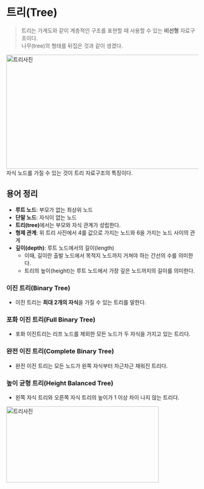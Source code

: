 # 트리(Tree)

> 트리는 가계도와 같이 계층적인 구조를 표현할 때 사용할 수 있는 <b>비선형</b> 자료구조이다.<br>
> 나무(tree)의 형태를 뒤집은 것과 같이 생겼다.

<img src="https://user-images.githubusercontent.com/64254228/232206709-4bafed8b-66eb-4bd8-8134-24c9ad7cd148.png" width="600px" height="300px" title="트리" alt="트리사진" /><br>
자식 노드를 가질 수 있는 것이 트리 자료구조의 특징이다.

## 용어 정리

- <b>루트 노드</b>: 부모가 없는 최상위 노드
- <b>단말 노드</b>: 자식이 없는 노드
- <b>트리(tree)</b>에서는 부모와 자식 관계가 성립한다.
- <b>형제 관계</b>: 위 트리 사진에서 4를 값으로 가지는 노드와 6을 가지는 노드 사이의 관계
- <b>깊이(depth)</b>: 루트 노드에서의 길이(length)
  - 이때, 길이란 출발 노드에서 목적지 노드까지 거쳐야 하는 간선의 수를 의미한다.
  - 트리의 높이(height)는 루트 노드에서 가장 깊은 노드까지의 길이를 의미한다.

### 이진 트리(Binary Tree)

- 이진 트리는 <b>최대 2개의 자식</b>을 가질 수 있는 트리를 말한다.

### 포화 이진 트리(Full Binary Tree)

- 포화 이진트리는 리프 노드를 제외한 모든 노드가 두 자식을 가지고 있는 트리다.

### 완전 이진 트리(Complete Binary Tree)

- 완전 이진 트리는 모든 노드가 왼쪽 자식부터 차근차근 채워진 트리다.

### 높이 균형 트리(Height Balanced Tree)

- 왼쪽 자식 트리와 오른쪽 자식 트리의 높이가 1 이상 차이 나지 않는 트리다.

<img src="https://user-images.githubusercontent.com/64254228/232207605-3df6555b-93a5-4a95-9783-2bceb9128f0b.png" width="400px" height="200px" title="트리" alt="트리사진" />

